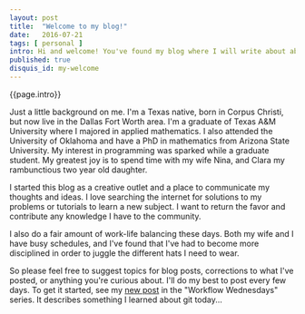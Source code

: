 ```yaml
---
layout: post
title:  "Welcome to my blog!"
date:   2016-07-21
tags: [ personal ]
intro: Hi and welcome! You've found my blog where I will write about about my awesome endeavors as a Java developer.
published: true
disquis_id: my-welcome
---
```

{{page.intro}}

Just a little background on me. I'm a Texas native, born in Corpus Christi, but now live in the Dallas Fort Worth area. I'm a graduate of Texas A&M University where I majored in applied mathematics. I also attended the University of Oklahoma and have a PhD in mathematics from Arizona State University. My interest in programming was sparked while a graduate student. My greatest joy is to spend time with my wife Nina, and Clara my rambunctious two year old daughter.

I started this blog as a creative outlet and a place to communicate my thoughts and ideas. I love searching the internet for solutions to my problems or tutorials to learn a new subject. I want to return the favor and contribute any knowledge I have to the community.

I also do a fair amount of work-life balancing these days. Both my wife and I have busy schedules, and I've found that I've had to become more disciplined in order to juggle the different hats I need to wear.

So please feel free to suggest topics for blog posts, corrections to what I've posted, or anything you're curious about. I'll do my best to post every few days. To get it started, see my [new post](/git/tips/workflow/2016/08/24/git-tip-squash.html) in the "Workflow Wednesdays" series. It describes something I learned about git today...
